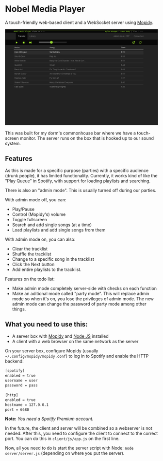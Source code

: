 Nobel Media Player
==================

A touch-friendly web-based client and a WebSocket server using [Mopidy](https://github.com/mopidy/mopidy).

![Client screenshot](/client/img/nmp.png?raw=true)

This was built for my dorm's commonhouse bar where we have a touch-screen monitor. The server runs on the box that
is hooked up to our sound system.

Features
--------

As this is made for a specific purpose (parties) with a specific audience (drunk people), it has limited functionality.
Currently, it works kind of like the "Play Queue" in Spotify, with support for loading playlists and searching.

There is also an "admin mode". This is usually turned off during our parties.

With admin mode off, you can:
*   Play/Pause
*   Control (Mopidy's) volume
*   Toggle fullscreen
*   Search and add single songs (at a time)
*   Load playlists and add single songs from them

With admin mode on, you can also:
*   Clear the tracklist
*   Shuffle the tracklist
*   Change to a specific song in the tracklist
*   Click the Next button
*   Add entire playlists to the tracklist.

Features on the todo list:
*   Make admin mode completely server-side with checks on each function
*   Make an aditional mode called "party mode".
    This will replace admin mode so when it's on,
    you lose the privileges of admin mode.
    The new admin mode can change the password of party mode
    among other things.


What you need to use this:
--------------------------

* A server box with [Mopidy](https://github.com/mopidy/mopidy) and [Node JS](http://nodejs.org/) installed
* A client with a web browser on the same network as the server

On your server box, configure Mopidy (usually `~/.config/mopidy/mopidy.conf`) to log in to Spotify and enable the HTTP backend:

    [spotify]
    enabled = true
    username = user
    password = pass

    [http]
    enabled = true
    hostname = 127.0.0.1
    port = 6680

**Note:** *You need a Spotify Premium account.*

In the future, the client and server will be combined so a webserver is not needed.
After this, you need to configure the client to connect to the correct port.
You can do this in `client/js/app.js` on the first line.

Now, all you need to do is start the server script with Node: `node server/server.js` (depending on where you put the server).
